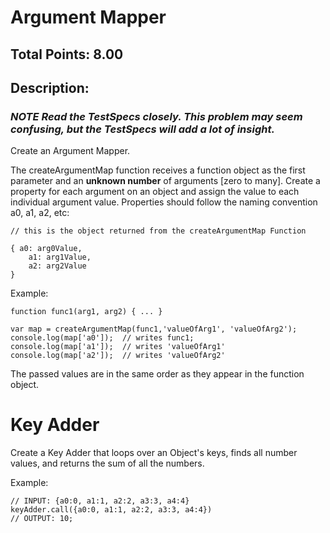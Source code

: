 # Argument Mapper

## Total Points: 8.00

## Description:

### *NOTE Read the TestSpecs closely.  This problem may seem confusing, but the TestSpecs will add a lot of insight.*

Create an Argument Mapper.

The createArgumentMap function receives a function object as the first parameter and an **unknown number** of arguments [zero to many]. Create a property for each argument on an object and assign the value to each individual argument value. Properties should follow the naming convention a0, a1, a2, etc:

```
// this is the object returned from the createArgumentMap Function

{ a0: arg0Value,
	a1: arg1Value,
	a2: arg2Value
}

```

Example:

```
function func1(arg1, arg2) { ... }

var map = createArgumentMap(func1,'valueOfArg1', 'valueOfArg2');
console.log(map['a0']);  // writes func1;
console.log(map['a1']);  // writes 'valueOfArg1'
console.log(map['a2']);  // writes 'valueOfArg2'

```

The passed values are in the same order as they appear in the function object.

# Key Adder

Create a Key Adder that loops over an Object's keys, finds all number values, and returns
the sum of all the numbers.

Example:

```
// INPUT: {a0:0, a1:1, a2:2, a3:3, a4:4}
keyAdder.call({a0:0, a1:1, a2:2, a3:3, a4:4})
// OUTPUT: 10;

```
